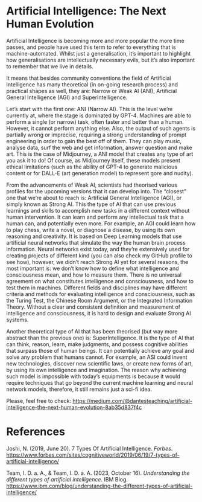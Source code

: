 # Artificial Intelligence: The Next Human Evolution

Artificial Intelligence is becoming more and more popular the more time passes, and people have used this term to refer to everything that is machine-automated. Whilst just a generalisation, it’s important to highlight how generalisations are intellectually necessary evils, but it’s also important to remember that we live in details.

It means that besides community conventions the field of Artificial Intelligence has many theoretical (in on-going research process) and practical shapes as well, they are: Narrow or Weak AI (ANI), Artificial General Intelligence (AGI) and SuperIntelligence. 

Let’s start with the first one: ANI (Narrow AI). This is the level we’re currently at, where the stage is dominated by GPT-4. Machines are able to perform a single (or narrow) task, often faster and better than a human. However, it cannot perform anything else. Also, the output of such agents is partially wrong or imprecise, requiring a strong understanding of prompt engineering in order to gain the best off of them. They can play music, analyse data, surf the web and get information, answer question and make art. This is the case of Midjourney, a ANI model that creates any type of art you ask it to do! Of course, as Midjourney itself, these models present ethical limitations (such as the ability of GPT-4 to generate malicious content or for DALL-E (art generation model) to represent gore and nudity).

From the advancements of Weak AI, scientists had theorised various profiles for the upcoming versions that it can develop into. The “closest” one that we’re about to reach is: Artificial General Intelligence (AGI), or simply known as Strong AI. This the type of AI that can use previous learnings and skills to accomplish new tasks in a different context without human intervention. It can learn and perform any intellectual task that a human can, and potentially even more. For example, an AGI could learn how to play chess, write a novel, or diagnose a disease, by using its own reasoning and creativity. It is based on Deep Learning models that use artificial neural networks that simulate the way the human brain process information. Neural networks exist today, and they’re extensively used for creating projects of different kind (you can also check my GitHub profile to see how), however, we didn’t reach Strong AI yet for several reasons, the most important is: we don’t know how to define  what intelligence and consciousness mean, and how to measure them. There is no universal agreement on what constitutes intelligence and consciousness, and how to test them in machines. Different fields and disciplines may have different criteria and methods for evaluating intelligence and consciousness, such as the Turing Test, the Chinese Room Argument, or the Integrated Information Theory. Without a clear and consistent definition and measurement of intelligence and consciousness, it is hard to design and evaluate Strong AI systems.

Another theoretical type of AI that has been theorised (but way more abstract than the previous one) is: SuperIntelligence. It is the type of AI that can think, reason, learn, make judgments, and possess cognitive abilities that surpass those of human beings. It can potentially achieve any goal and solve any problem that humans cannot. For example, an ASI could invent new technologies, discover new scientific laws, or create new forms of art, by using its own intelligence and imagination. The reason why achieving such model is impossible with today’s equipments is because it would require techniques that go beyond the current machine learning and neural network models, therefore, it still remains just a sci-fi idea.

Please, feel free to check: https://medium.com/@dantesteaching/artificial-intelligence-the-next-human-evolution-8ab35d837f4c

# References

Joshi, N. (2019, June 20). 7 Types Of Artificial Intelligence. *Forbes*. https://www.forbes.com/sites/cognitiveworld/2019/06/19/7-types-of-artificial-intelligence/

Team, I. D. a. A., & Team, I. D. a. A. (2023, October 16). *Understanding the different types of artificial intelligence*. IBM Blog. https://www.ibm.com/blog/understanding-the-different-types-of-artificial-intelligence/

